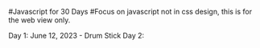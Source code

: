 #Javascript for 30 Days
#Focus on javascript not in css design, this is for the web view only.

Day 1: June 12, 2023 - Drum Stick
Day 2:
